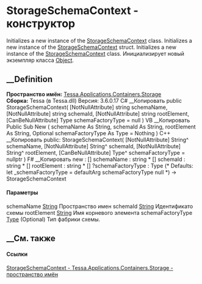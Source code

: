 # StorageSchemaContext - конструктор
Initializes a new instance of the
[StorageSchemaContext](T_Tessa_Applications_Containers_Storage_StorageSchemaContext.htm)
class. Initializes a new instance of the
[StorageSchemaContext](T_Tessa_Applications_Containers_Storage_StorageSchemaContext.htm)
struct. Initializes a new instance of the
[StorageSchemaContext](T_Tessa_Applications_Containers_Storage_StorageSchemaContext.htm)
class. Инициализирует новый экземпляр класса
[Object](https://learn.microsoft.com/dotnet/api/system.object).
## __Definition
 **Пространство имён:**
[Tessa.Applications.Containers.Storage](N_Tessa_Applications_Containers_Storage.htm)  
 **Сборка:** Tessa (в Tessa.dll) Версия: 3.6.0.17
C# __Копировать
     public StorageSchemaContext(
    	[NotNullAttribute] string schemaName,
    	[NotNullAttribute] string schemaId,
    	[NotNullAttribute] string rootElement,
    	[CanBeNullAttribute] Type schemaFactoryType = null
    )
VB __Копировать
     Public Sub New ( 
    	<NotNullAttribute> schemaName As String,
    	<NotNullAttribute> schemaId As String,
    	<NotNullAttribute> rootElement As String,
    	<CanBeNullAttribute> Optional schemaFactoryType As Type = Nothing
    )
C++ __Копировать
     public:
    StorageSchemaContext(
    	[NotNullAttribute] String^ schemaName, 
    	[NotNullAttribute] String^ schemaId, 
    	[NotNullAttribute] String^ rootElement, 
    	[CanBeNullAttribute] Type^ schemaFactoryType = nullptr
    )
F# __Копировать
     new : 
            [<NotNullAttribute>] schemaName : string * 
            [<NotNullAttribute>] schemaId : string * 
            [<NotNullAttribute>] rootElement : string * 
            [<CanBeNullAttribute>] ?schemaFactoryType : Type 
    (* Defaults:
            let _schemaFactoryType = defaultArg schemaFactoryType null
    *)
    -> StorageSchemaContext
#### Параметры
schemaName [String](https://learn.microsoft.com/dotnet/api/system.string)
     Пространство имен 
schemaId [String](https://learn.microsoft.com/dotnet/api/system.string)
     Идентификато схемы 
rootElement [String](https://learn.microsoft.com/dotnet/api/system.string)
     Имя корневого элемента 
schemaFactoryType [Type](https://learn.microsoft.com/dotnet/api/system.type)
(Optional)
     Тип фабрики схемы. 
## __См. также
#### Ссылки
[StorageSchemaContext -
](T_Tessa_Applications_Containers_Storage_StorageSchemaContext.htm)
[Tessa.Applications.Containers.Storage - пространство
имён](N_Tessa_Applications_Containers_Storage.htm)
